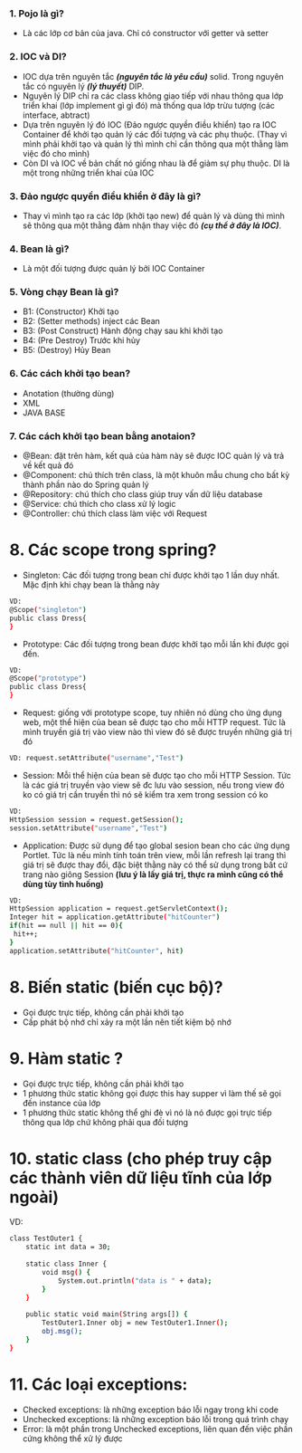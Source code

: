 ### 1. Pojo là gì?
- Là các lớp cơ bản của java. Chỉ có constructor với getter và setter

### 2. IOC và DI?
- IOC dựa trên nguyên tắc ***(nguyên tắc là yêu cầu)*** solid. Trong nguyên tắc có nguyên lý ***(lý thuyết)*** DIP.
- Nguyên lý DIP chỉ ra các class không giao tiếp với nhau thông qua lớp triển khai (lớp implement gì gì đó) mà thống qua lớp trừu tượng (các interface, abtract)
- Dựa trên nguyên lý đó IOC (Đảo ngược quyền điều khiển) tạo ra IOC Container để khởi tạo quản lý các đối tượng và các phụ thuộc. (Thay vì mình phải khởi tạo và quản lý thì mình chỉ cần thông qua  một thằng làm việc đó cho mình)
- Còn DI và IOC về bản chất nó giống nhau là để giảm sự phụ thuộc. DI là một trong những triển khai của IOC

### 3. Đảo ngược quyền điều khiển ở đây là gì?
- Thay vì mình tạo ra các lớp (khởi tạo new) để quản lý và dùng thì mình sẽ thông qua một thằng đảm nhận thay việc đó ***(cụ thể ở đây là IOC)***.

### 4. Bean là gì?
- Là một đối tượng được quản lý bởi IOC Container

### 5. Vòng chạy Bean là gì?
- B1: (Constructor) Khởi tạo
- B2: (Setter methods) inject các Bean
- B3: (Post Construct) Hành động chạy sau khi khởi tạo
- B4: (Pre Destroy) Trước khi hủy
- B5: (Destroy) Hủy Bean

### 6. Các cách khởi tạo bean?
- Anotation (thường dùng)
- XML
- JAVA BASE

### 7. Các cách khởi tạo bean bằng anotaion?
- @Bean: đặt trên hàm, kết quả của hàm này sẽ được IOC quản lý và trả về kết quả đó
- @Component: chú thích trên class, là một khuôn mẫu chung cho bất kỳ thành phần nào do Spring quản lý
- @Repository: chú thích cho class giúp truy vấn dữ liệu database
- @Service: chú thích cho class xử lý logic
- @Controller: chú thích class làm việc với Request

# 8. Các scope trong spring?
- Singleton: Các đối tượng trong bean chỉ được khởi tạo 1 lần duy nhất. Mặc định khi chạy bean là thằng này
```sh
VD:
@Scope("singleton")
public class Dress{
}
```

- Prototype: Các đối tượng trong bean được khởi tạo mỗi lần khi được gọi đến.
```sh
VD:
@Scope("prototype")
public class Dress{
}
```

- Request: giống với prototype scope, tuy nhiên nó dùng cho ứng dụng web, một thể hiện của bean sẽ được tạo cho mỗi HTTP request. Tức là mình truyền giá trị vào view nào thì view đó sẽ được truyền những giá trị đó

```sh
VD: request.setAttribute("username","Test")
```

- Session: Mỗi thể hiện của bean sẽ được tạo cho mỗi HTTP Session. Tức là các giá trị truyền vào view sẽ đc lưu vào session, nếu trong view đó ko có giá trị cần truyền thì nó sẽ kiểm tra xem trong session có ko

```sh
VD: 
HttpSession session = request.getSession();
session.setAttribute("username","Test")
```

- Application: Được sử dụng để tạo global sesion bean cho các ứng dụng Portlet. Tức là nếu mình tính toán trên view, mỗi lần refresh lại trang thì giá trị sẽ được thay đổi, đặc biệt thằng này có thể sử dụng trong bất cứ trang nào giông Session **(lưu ý là lấy giá trị, thực ra mình cũng có thể dùng tùy tình huống)**

```sh
VD: 
HttpSession application = request.getServletContext();
Integer hit = application.getAttribute("hitCounter")
if(hit == null || hit == 0){
 hit++;
}
application.setAttribute("hitCounter", hit)
```

# 8. Biến static (biến cục bộ)?
- Gọi được trực tiếp, không cần phải khởi tạo
- Cấp phát bộ nhớ chỉ xảy ra một lần nên tiết kiệm bộ nhớ

# 9. Hàm static ?
- Gọi được trực tiếp, không cần phải khởi tạo
- 1 phương thức static không gọi được this hay supper vì làm thế sẽ gọi đến instance của lớp
- 1 phương thức static không thể ghi đè vì nó là nó được gọi trực tiếp thông qua lớp chứ không phải qua đối tượng

# 10. static class (cho phép truy cập các thành viên dữ liệu tĩnh của lớp ngoài)
VD:
```sh
class TestOuter1 {
    static int data = 30;
 
    static class Inner {
        void msg() {
            System.out.println("data is " + data);
        }
    }
 
    public static void main(String args[]) {
        TestOuter1.Inner obj = new TestOuter1.Inner();
        obj.msg();
    }
}
```

# 11. Các loại exceptions:
- Checked exceptions: là những exception báo lỗi ngay trong khi code
- Unchecked exceptions: là những exception báo lỗi trong quá trình chạy
- Error: là một phần trong Unchecked exceptions, liên quan đến việc phần cứng không thể xử lý được
